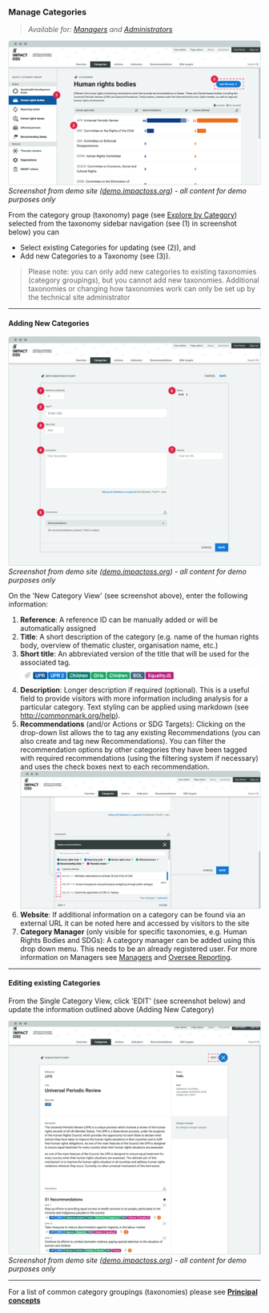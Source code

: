 ### Manage Categories

> _Available for: [Managers](/managers/manager.md) and [Administrators](/admins/admin.md)_

![](/assets/m-categories.png)
_Screenshot from demo site ([demo.impactoss.org](https://demo.impactoss.org)) - all content for demo purposes only_

From the category group (taxonomy) page (see [Explore by Category](/visitors/categories.md)) selected from the taxonomy sidebar navigation (see (1) in screenshot below) you can
* Select existing Categories for updating (see (2)), and
* Add new Categories to a Taxonomy (see (3)).

> Please note: you can only add new categories to existing taxonomies (category groupings), but you cannot add new taxonomies. Additional taxonomies or changing how taxonomies work can only be set up by the technical site administrator

---

#### Adding New Categories

![](/assets/m-category-add-new.png)
_Screenshot from demo site ([demo.impactoss.org](https://demo.impactoss.org)) - all content for demo purposes only_

On the 'New Category View' (see screenshot above), enter the following information:

1. **Reference**: A reference ID can be manually added or will be automatically assigned
2. **Title**: A short description of the category (e.g. name of the human rights body, overview of thematic cluster, organisation name, etc.)
3. **Short title**: An abbreviated version of the title that will be used for the associated tag.
![](/assets/m-short-titles.png)
4. **Description**: Longer description if required (optional). This is a useful field to provide visitors with more information including analysis for a particular category. Text styling can be applied using markdown (see http://commonmark.org/help).
5. **Recommendations** (and/or Actions or SDG Targets): Clicking on the drop-down list allows the to tag any existing Recommendations (you can also create and tag new Recommendations). You can filter the recommendation options by other categories they have been tagged with required recommendations (using the filtering system if necessary) and uses the check boxes next to each recommendation.
![](/assets/m-category-add-connections.png)
6. **Website**: If additional information on a category can be found via an external URL it can be noted here and accessed by visitors to the site
7. **Category Manager** (only visible for specific taxonomies, e.g. Human Rights Bodies and SDGs): A category manager can be added using this drop down menu. This needs to be an already registered user. For more information on Managers see [Managers](/managers/manager.md) and [Oversee Reporting](/managers/oversee-reporting.md).

---

#### Editing existing Categories

From the Single Category View, click 'EDIT' (see screenshot below) and update the information outlined above (Adding New Category)

![](/assets/m-category-single.png)
_Screenshot from demo site ([demo.impactoss.org](https://demo.impactoss.org)) - all content for demo purposes only_

---

For a list of common category groupings (taxonomies) please see **[Principal concepts](concepts.md)**
